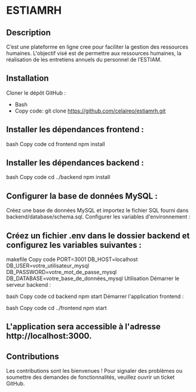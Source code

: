 # ESTIAMRH

## Description 
C’est une plateforme en ligne cree pour faciliter la gestion des ressources humaines. 
L'objectif visé est de permettre aux ressources humaines, la réalisation de les entretiens annuels du personnel 
de l’ESTIAM.


## Installation
Cloner le dépôt GitHub :
- Bash
- Copy code: git clone https://github.com/celaireo/estiamrh.git

## Installer les dépendances frontend :
bash
Copy code
cd frontend
npm install

## Installer les dépendances backend :

bash
Copy code
cd ../backend
npm install

## Configurer la base de données MySQL :

Créez une base de données MySQL et importez le fichier SQL fourni dans backend/database/schema.sql.
Configurer les variables d'environnement :

## Créez un fichier .env dans le dossier backend et configurez les variables suivantes :
makefile
Copy code
PORT=3001
DB_HOST=localhost
DB_USER=votre_utilisateur_mysql
DB_PASSWORD=votre_mot_de_passe_mysql
DB_DATABASE=votre_base_de_données_mysql
Utilisation
Démarrer le serveur backend :

bash
Copy code
cd backend
npm start
Démarrer l'application frontend :

bash
Copy code
cd ../frontend
npm start

## L'application sera accessible à l'adresse http://localhost:3000.

## Contributions
Les contributions sont les bienvenues ! Pour signaler des problèmes ou soumettre des demandes de fonctionnalités, veuillez ouvrir un ticket GitHub.
